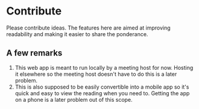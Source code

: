# Contribute

Please contribute ideas. The features here are aimed at improving readability and making it easier to share the ponderance. 

## A few remarks

1. This web app is meant to run locally by a meeting host for now. Hosting it elsewhere so the meeting host doesn't have to do this is a later problem.
2. This is also supposed to be easily convertible into a mobile app so it's quick and easy to view the reading when you need to. Getting the app on a phone is a later problem out of this scope.
